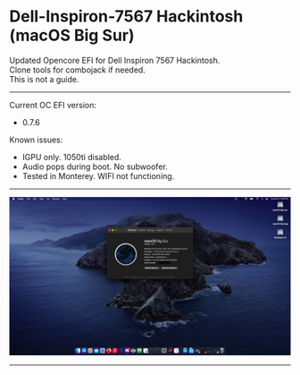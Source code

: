 # Dell-Inspiron-7567 Hackintosh (macOS Big Sur)
Updated Opencore EFI for Dell Inspiron 7567 Hackintosh.<br>
Clone tools for combojack if needed.<br>
This is not a guide.

---

Current OC EFI version: 
- 0.7.6

Known issues: 

- IGPU only.  1050ti disabled.
- Audio pops during boot. No subwoofer.
- Tested in Monterey. WIFI not functioning.

---

 ![bigsur](images/TP9ANJV.png)

---




